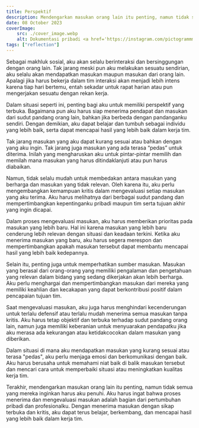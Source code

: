 ```yaml
---
title: Perspektif
description: Mendengarkan masukan orang lain itu penting, namun tidak semua yang mereka inginkan harus aku penuhi
date: 08 October 2023
coverImage:
    src: ./cover_image.webp
    alt: Dokumentasi pribadi <a href='https://instagram.com/pictogrammmer'>@pictogrammmer</a>
tags: ["reflection"]
---
```


Sebagai makhluk sosial, aku akan selalu berinteraksi dan bersinggungan dengan orang lain. Tak jarang meski pun aku melakukan sesuatu sendirian, aku selalu akan mendapatkan masukan maupun masukan dari orang lain. Apalagi jika harus bekerja dalam tim interaksi akan menjadi lebih intens karena tiap hari bertemu, entah sekadar untuk rapat harian atau pun mengerjakan sesuatu dengan rekan kerja.

Dalam situasi seperti ini, penting bagi aku untuk memiliki perspektif yang terbuka. Bagaimana pun aku harus siap menerima pendapat dan masukan dari sudut pandang orang lain, bahkan jika berbeda dengan pandanganku sendiri. Dengan demikian, aku dapat belajar dan tumbuh sebagai individu yang lebih baik, serta dapat mencapai hasil yang lebih baik dalam kerja tim.

Tak jarang masukan yang aku dapat kurang sesuai atau bahkan dengan yang aku ingin. Tak jarang juga masukan yang ada terasa “pedas” untuk diterima. Inilah yang mengharuskan aku untuk pintar-pintar memilih dan memilah mana masukan yang harus ditindaklanjuti atau pun harus diabaikan.

Namun, tidak selalu mudah untuk membedakan antara masukan yang berharga dan masukan yang tidak relevan. Oleh karena itu, aku perlu mengembangkan kemampuan kritis dalam mengevaluasi setiap masukan yang aku terima. Aku harus melihatnya dari berbagai sudut pandang dan mempertimbangkan kepentinganku pribadi maupun tim serta tujuan akhir yang ingin dicapai.

Dalam proses mengevaluasi masukan, aku harus memberikan prioritas pada masukan yang lebih baru. Hal ini karena masukan yang lebih baru cenderung lebih relevan dengan situasi dan keadaan terkini. Ketika aku menerima masukan yang baru, aku harus segera merespon dan mempertimbangkan apakah masukan tersebut dapat membantu mencapai hasil yang lebih baik kedepannya.

Selain itu, penting juga untuk memperhatikan sumber masukan. Masukan yang berasal dari orang-orang yang memiliki pengalaman dan pengetahuan yang relevan dalam bidang yang sedang dikerjakan akan lebih berharga. Aku perlu menghargai dan mempertimbangkan masukan dari mereka yang memiliki keahlian dan kecakapan yang dapat berkontribusi positif dalam pencapaian tujuan tim.

Saat mengevaluasi masukan, aku juga harus menghindari kecenderungan untuk terlalu defensif atau terlalu mudah menerima semua masukan tanpa kritis. Aku harus tetap objektif dan terbuka terhadap sudut pandang orang lain, namun juga memiliki keberanian untuk menyuarakan pendapatku jika aku merasa ada kekurangan atau ketidakcocokan dalam masukan yang diberikan.

Dalam situasi di mana aku mendapatkan masukan yang kurang sesuai atau terasa "pedas", aku perlu menjaga emosi dan berkomunikasi dengan baik. Aku harus berusaha untuk memahami niat baik di balik masukan tersebut dan mencari cara untuk memperbaiki situasi atau meningkatkan kualitas kerja tim.

Terakhir, mendengarkan masukan orang lain itu penting, namun tidak semua yang mereka inginkan harus aku penuhi. Aku harus ingat bahwa proses menerima dan mengevaluasi masukan adalah bagian dari pertumbuhan pribadi dan profesionalku. Dengan menerima masukan dengan sikap terbuka dan kritis, aku dapat terus belajar, berkembang, dan mencapai hasil yang lebih baik dalam kerja tim.
